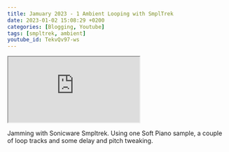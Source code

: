 ```yaml
---
title: Jamuary 2023 - 1 Ambient Looping with SmplTrek
date: 2023-01-02 15:08:29 +0200
categories: [Blogging, Youtube]
tags: [smpltrek, ambient]
youtube_id: TekvQv97-ws
---
```



<div class="embed-responsive embed-responsive-16by9" >
    <iframe class="embed-responsive-item"  src="https://www.youtube.com/embed/{{ page.youtube_id }}"></iframe>
</div>

Jamming with Sonicware Smpltrek. Using one Soft Piano sample, a couple of loop tracks and some delay and pitch tweaking.